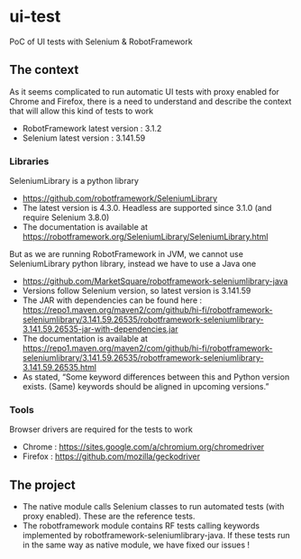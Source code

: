 # ui-test

PoC of UI tests with Selenium &amp; RobotFramework

## The context

As it seems complicated to run automatic UI tests with proxy enabled for Chrome and Firefox, there is a need to understand and describe the context that will allow this kind of tests to work

- RobotFramework latest version : 3.1.2
- Selenium latest version : 3.141.59

### Libraries

SeleniumLibrary is a python library
- https://github.com/robotframework/SeleniumLibrary
- The latest version is 4.3.0. Headless are supported since 3.1.0 (and require Selenium 3.8.0)
- The documentation is available at https://robotframework.org/SeleniumLibrary/SeleniumLibrary.html

But as we are running RobotFramework in JVM, we cannot use SeleniumLibrary python library, instead we have to use a Java one
- https://github.com/MarketSquare/robotframework-seleniumlibrary-java
- Versions follow Selenium version, so latest version is 3.141.59
- The JAR with dependencies can be found here : https://repo1.maven.org/maven2/com/github/hi-fi/robotframework-seleniumlibrary/3.141.59.26535/robotframework-seleniumlibrary-3.141.59.26535-jar-with-dependencies.jar
- The documentation is available at https://repo1.maven.org/maven2/com/github/hi-fi/robotframework-seleniumlibrary/3.141.59.26535/robotframework-seleniumlibrary-3.141.59.26535.html
- As stated, “Some keyword differences between this and Python version exists. (Same) keywords should be aligned in upcoming versions.”

### Tools

Browser drivers are required for the tests to work
- Chrome : https://sites.google.com/a/chromium.org/chromedriver
- Firefox : https://github.com/mozilla/geckodriver

## The project

- The native module calls Selenium classes to run automated tests (with proxy enabled). These are the reference tests.
- The robotframework module contains RF tests calling keywords implemented by robotframework-seleniumlibrary-java. If these tests run in the same way as native module, we have fixed our issues !
